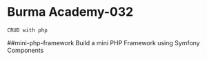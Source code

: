 # Burma Academy-032
    CRUD with php

##mini-php-framework
    Build a mini PHP Framework using Symfony Components
